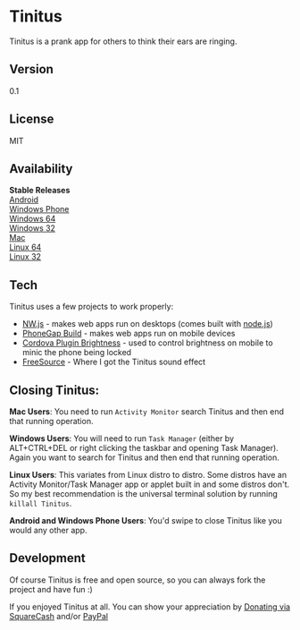 Tinitus
===================

Tinitus is a prank app for others to think their ears are ringing.

Version
-------------

0.1

License
-------------

MIT

Availability
-------------

**Stable Releases**  
[Android](https://sourceforge.net/projects/tinitus/files/tinitus-android.apk/download)  
[Windows Phone](https://sourceforge.net/projects/tinitus/files/tinitus-winphone.appx/download)  
[Windows 64](https://sourceforge.net/projects/tinitus/files/tinitus-win.zip/download)  
[Windows 32](https://sourceforge.net/projects/tinitus/files/tinitus-win32.zip/download)  
[Mac](https://sourceforge.net/projects/tinitus/files/tinitus-mac.zip/download)  
[Linux 64](https://sourceforge.net/projects/tinitus/files/tinitus-lin.zip/download)  
[Linux 32](https://sourceforge.net/projects/tinitus/files/tinitus-lin32.zip/download)  

Tech
-------------

Tinitus uses a few projects to work properly:

* [NW.js](http://nwjs.io/) - makes web apps run on desktops (comes built with [node.js](http://nodejs.org/))
* [PhoneGap Build](http://build.phonegap.com/) - makes web apps run on mobile devices
* [Cordova Plugin Brightness](https://github.com/jlsuarezs/cordova-plugin-brightness) - used to control brightness on mobile to minic the phone being locked
* [FreeSource](https://freesound.org/) - Where I got the Tinitus sound effect

Closing Tinitus:
-------------
**Mac Users**: You need to run `Activity Monitor` search Tinitus and then end that running operation.

**Windows Users**: You will need to run `Task Manager` (either by ALT+CTRL+DEL or right clicking the taskbar and opening Task Manager). Again you want to search for Tinitus and then end that running operation.

**Linux Users**: This variates from Linux distro to distro. Some distros have an Activity Monitor/Task Manager app or applet built in and some distros don't. So my best recommendation is the universal terminal solution by running `killall Tinitus`.

**Android and Windows Phone Users**: You'd swipe to close Tinitus like you would any other app.

Development
-------------

Of course Tinitus is free and open source, so you can always fork the project and have fun :)

If you enjoyed Tinitus at all. You can show your appreciation by [Donating via SquareCash](https://cash.me/$michaelsboost) and/or [PayPal](https://www.paypal.me/mikethedj4)
